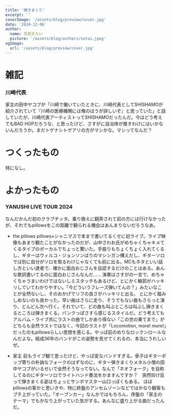 ```yaml
---
title: '弾きまくり'
excerpt: ''
coverImage: '/assets/blog/preview/cover.jpg'
date: '2024-12-06'
author:
  name: 花初そたい
  picture: '/assets/blog/authors/sotai.jpeg'
ogImage:
  url: '/assets/blog/preview/cover.jpg'
---
```

# 雑記
### 川崎代表
家主の田中ヤコブが「川崎で働いていたときに、川崎代表としてSHISHAMOが紹介されていて『川崎の医療機関には俺のほうが詳しいぞ』と思っていた」と話していたが、川崎代表アーティストってSHISHAMOだったんだ。今はどう考えてもBAD HOPだろうな、と思ったけど、さすがに自治体が推すわけにはいかないんだろうか。まだトゲナシトゲアリの方がマシかな。マシってなんだ？

# つくったもの
特になし。

# よかったもの
### YANUSHI LIVE TOUR 2024
なんだかんだ初のクラブチッタ。乗り換えに翻弄されて前の方には行けなかったが、それでもpillowsをこの距離で観られる機会はあんまりないだろうなあ。
- the pillows
pillows×シャニマスで本まで書いてるくせに初ライブ。ライブ映像もあまり観たことがなかったのだが、山中さわお氏がめちゃくちゃキメてくるタイプのボーカルでちょっと驚いた。手振りもちょくちょく入れてくるし、ギターはウィルコ・ジョンソンばりのマシンガン構えだし、ギターソロでは別に自分がソロを取るわけじゃなくても前に出る。MCもネタといい話し方といい達者で、確かに面白おじさんを自認するだけのことはある。あんな歌詞書いてるのに面白おじさんなんだ……
演奏はさすがの一言で、めちゃくちゃうまいわけではないしミスタッチもあるけど、とにかく輪郭がハッキリしていてわかりやすい。「今どういうフレーズ弾いてんの？」みたいなことが全然ないし、そのおかげでリフの良さがハッキリと出る。
とにかく踏みしめないのも良かった。早い曲はさらに走り、そうでもない曲もさらっと演り、どんどん次へ行く。それでいて、どの曲も叫ぶところは叫ぶし弾きまくるところは弾きまくる。パンクっぽさすら感じるスタイルだ。どう考えてもアルバム・ライブ共にラストの曲でしかあり得ない「この世の果てまで」がどちらも全然ラストではなく、今回のラストが「Locomotion, more! more!」だったのもpillowsらしい思想を感じる。やっぱ前のめりなロックンロールなんだよな。結成36年のバンドがこの姿勢を見せてくれるの、本当にうれしいぜ。

- 家主
前もライブ観て思ったけど、やっぱ変なバンドすぎる。骨子はギターポップ寄りの朴訥なフォークのはずなのに、ギター弾きまくりメタル小僧の田中ヤコブがいるせいで全然そうなってない。なんで「ネオフォーク」を自称してるのにギターソロでライトハンド奏法をかますんですか？　突然仰け反って弾きまくる姿はちょっとサンボマスター山口っぽくもある。
ほぼpillowsの客かと思いきや、特に終盤のアンセムゾーンなどではかなり観客もブチ上がっていた。「オープンカー」なんかではもちろん、序盤の「家主のテーマ」でもかなり上がっていた気がする。あんなに盛り上がる曲だったんだ。